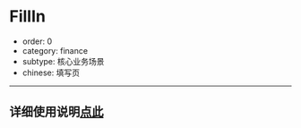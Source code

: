 # FillIn

- order: 0
- category: finance
- subtype: 核心业务场景
- chinese: 填写页

---

## 详细使用说明[点此](http://gitlab.alibaba-inc.com/uxcore/uxcore-demo/tree/master)